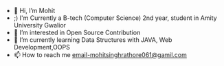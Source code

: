 - 👋 Hi, I’m Mohit
- ;) I'm Currently a B-tech (Computer Science) 2nd year, student in Amity University Gwalior
- 👀 I’m interested in Open Source Contribution
- 🌱 I’m currently learning Data Structures with JAVA, Web Development,OOPS
- 📫 How to reach me email-mohitsinghrathore061@gamil.com

<!---
Mohit010rathore/Mohit010rathore is a ✨ special ✨ repository because its `README.md` (this file) appears on your GitHub profile.
You can click the Preview link to take a look at your changes.
--->
